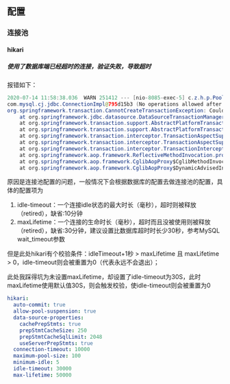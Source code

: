 ## 配置

### 连接池

#### hikari

##### 使用了数据库端已经超时的连接，验证失败，导致超时

报错如下：

```java
2020-07-14 11:58:38.036  WARN 251412 --- [nio-8085-exec-5] c.z.h.p.PoolBase                         : HikariPool-1 - Failed to validate connection 
com.mysql.cj.jdbc.ConnectionImpl@795d15b3 (No operations allowed after connection closed.). Possibly consider using a shorter maxLifetime value.
org.springframework.transaction.CannotCreateTransactionException: Could not open JDBC Connection for transaction; nested exception is java.sql.SQLTransientConnectionException: HikariPool-1 - Connection is not available, request timed out after 10013ms.
	at org.springframework.jdbc.datasource.DataSourceTransactionManager.doBegin(DataSourceTransactionManager.java:308) ~[spring-jdbc-5.2.5.RELEASE.jar:5.2.5.RELEASE]
	at org.springframework.transaction.support.AbstractPlatformTransactionManager.startTransaction(AbstractPlatformTransactionManager.java:400) ~[spring-tx-5.2.5.RELEASE.jar:5.2.5.RELEASE]
	at org.springframework.transaction.support.AbstractPlatformTransactionManager.getTransaction(AbstractPlatformTransactionManager.java:373) ~[spring-tx-5.2.5.RELEASE.jar:5.2.5.RELEASE]
	at org.springframework.transaction.interceptor.TransactionAspectSupport.createTransactionIfNecessary(TransactionAspectSupport.java:572) ~[spring-tx-5.2.5.RELEASE.jar:5.2.5.RELEASE]
	at org.springframework.transaction.interceptor.TransactionAspectSupport.invokeWithinTransaction(TransactionAspectSupport.java:360) ~[spring-tx-5.2.5.RELEASE.jar:5.2.5.RELEASE]
	at org.springframework.transaction.interceptor.TransactionInterceptor.invoke(TransactionInterceptor.java:118) ~[spring-tx-5.2.5.RELEASE.jar:5.2.5.RELEASE]
	at org.springframework.aop.framework.ReflectiveMethodInvocation.proceed(ReflectiveMethodInvocation.java:186) ~[spring-aop-5.2.5.RELEASE.jar:5.2.5.RELEASE]
	at org.springframework.aop.framework.CglibAopProxy$CglibMethodInvocation.proceed(CglibAopProxy.java:749) ~[spring-aop-5.2.5.RELEASE.jar:5.2.5.RELEASE]
	at org.springframework.aop.framework.CglibAopProxy$DynamicAdvisedInterceptor.intercept(CglibAopProxy.java:691) ~[spring-aop-5.2.5.RELEASE.jar:5.2.5.RELEASE]
```

原因是连接池配置的问题，一般情况下会根据数据库的配置去做连接池的配置，具体的配置项为

1. idle-timeout：一个连接idle状态的最大时长（毫秒），超时则被释放（retired），缺省:10分钟
2. maxLifetime：一个连接的生命时长（毫秒），超时而且没被使用则被释放（retired），缺省:30分钟，建议设置比数据库超时时长少30秒，参考MySQL wait_timeout参数

但是此处hikari有个校验条件：idleTimeout+1秒 > maxLifetime 且 maxLifetime > 0，idle-timeout则会被重置为0（代表永远不会退出）；

此处我踩得坑为未设置maxLifetime，却设置了idle-timeout为30S，此时maxLifetime使用默认值30S，则会触发校验，使idle-timeout则会被重置为0

```yaml
hikari:
  auto-commit: true
  allow-pool-suspension: true
  data-source-properties:
    cachePrepStmts: true
    prepStmtCacheSize: 250
    prepStmtCacheSqlLimit: 2048
    useServerPrepStmts: true
  connection-timeout: 10000
  maximum-pool-size: 100
  minimum-idle: 5
  idle-timeout: 30000
  max-lifetime: 50000
```